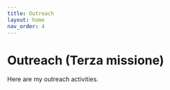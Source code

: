 ```yaml
---
title: Outreach
layout: home
nav_order: 4
---
```

# Outreach (Terza missione)
Here are my outreach activities.

